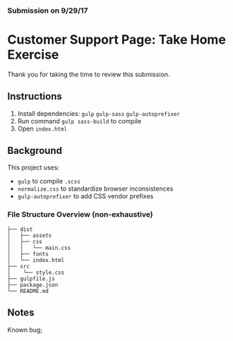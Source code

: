### Submission on 9/29/17
# Customer Support Page: Take Home Exercise

Thank you for taking the time to review this submission.

## Instructions
1. Install dependencies: `gulp` `gulp-sass` `gulp-autoprefixer` 
2. Run command `gulp sass-build` to compile
3. Open `index.html`

## Background
This project uses:
  * `gulp` to compile `.scss`
  * `normalize.css` to standardize browser inconsistences
  * `gulp-autoprefixer` to add CSS vendor prefixes

### File Structure Overview (non-exhaustive)
```
├── dist
│   ├── assets
│   ├── css
│   │   └── main.css
│   ├── fonts
│   └── index.html
├── src
│    └── style.css
├── gulpfile.js
├── package.json
└── README.md   
```

## Notes
Known bug;
